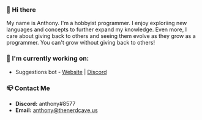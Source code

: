 ### 👋 Hi there
My name is Anthony. I'm a hobbyist programmer. I enjoy exploriing new languages and concepts to further expand my knowledge. Even more, I care about giving back to others and seeing them evolve as they grow as a programmer. You can't grow without giving back to others!

### 🔭 I'm currently working on:  
- Suggestions bot - [Website](https://suggestionsbot.com) | [Discord](https://discord.gg/ntXkRan)

### 📪 Contact Me
- **Discord:** anthony#8577
- **Email:** anthony@thenerdcave.us
